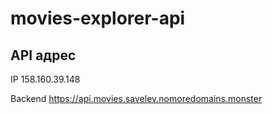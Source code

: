 # movies-explorer-api

## API адрес
IP  158.160.39.148

Backend  https://api.movies.savelev.nomoredomains.monster
